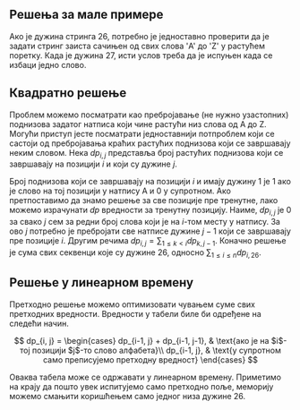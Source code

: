 ## Решења за мале примере

Ако је дужина стринга $26$, потребно је једноставно проверити да је задати стринг заиста сачињен од свих слова 'A' до 'Z' у растућем поретку. Када је дужина $27$, исти услов треба да је испуњен када се избаци једно слово.

## Квадратно решење

Проблем можемо посматрати као пребројавање (не нужно узастопних) поднизова задатог натписа који чине растући низ слова од А до Z. Могући приступ јесте посматрати једноставнији потпроблем који се састоји од пребројавања краћих растућих поднизова који се завршавају неким словом. Нека $dp_{i, j}$ представља број растућих поднизова који се завршавају на позицији $i$ и који су дужине $j$.

Број поднизова који се завршавају на позицији $i$ и имају дужину $1$ је $1$ ако је слово на тој позицији у натпису A и $0$ у супротном. Ако претпоставимо да знамо решење за све позиције пре тренутне, лако можемо израчунати $dp$ вредности за тренутну позицију. Наиме, $dp_{i, j}$ је $0$ за свако $j$ сем за редни број слова који је на $i$-том месту у натпису. За ово $j$ потребно је пребројати све натписе дужине $j-1$ који се завршавају пре позиције $i$. Другим речима $dp_{i, j} = \sum_{1\le k <i}dp_{k, j-1}$. Коначно решење је сума свих секвенци које су дужине 26, односно $\sum_{1\le i \le n}dp_{i, 26}$.

## Решење у линеарном времену

Претходно решење можемо оптимизовати чувањем сумe свих претходних вредности. Вредности у табели биле би одређене на следећи начин.

$$
dp_{i, j} =  
\begin{cases}
dp_{i-1, j} + dp_{i-1, j-1}, & \text{ако је на $i$-тој позицији $j$-то слово алфабета}\\
dp_{i-1, j}, & \text{у супротном само преписујемо претходну вредност}
\end{cases}
$$

Оваква табела може се одржавати у линеарном времену. Приметимо на крају да пошто увек испитујемо само претходно поље, меморију можемо смањити коришћењем само једног низа дужине 26.
